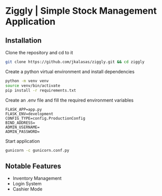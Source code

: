 # Ziggly | Simple Stock Management Application

## Installation
Clone the repository and cd to it
```sh
git clone https://github.com/jkalasas/ziggly.git && cd ziggly
```
Create a python virtual environment and install dependencies
```sh
python -m venv venv
source venv/bin/activate
pip install -r requirements.txt
```
Create an .env file and fill the required environment variables
```
FLASK_APP=app.py
FLASK_ENV=development
CONFIG_TYPE=config.ProductionConfig
BIND_ADDRESS=
ADMIN_USERNAME=
ADMIN_PASSWORD=
```
Start application
```sh
gunicorn -c gunicorn.conf.py
```

## Notable Features
- Inventory Management
- Login System
- Cashier Mode